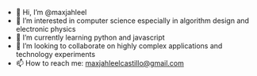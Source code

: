 - 👋 Hi, I’m @maxjahleel
- 👀 I’m interested in computer science especially in algorithm design and electronic physics
- 🌱 I’m currently learning python and javascript
- 💞️ I’m looking to collaborate on highly complex applications and technology experiments
- 📫 How to reach me: maxjahleelcastillo@gmail.com

<!---
maxjahleel/maxjahleel is a ✨ special ✨ repository because its `README.md` (this file) appears on your GitHub profile.
You can click the Preview link to take a look at your changes.
--->
